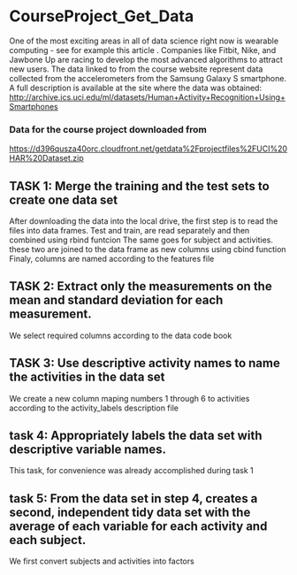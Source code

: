 # CourseProject_Get_Data
One of the most exciting areas in all of data science right now is wearable computing - see for example this article . Companies like Fitbit, Nike, and Jawbone Up are racing to develop the most advanced algorithms to attract new users. The data linked to from the course website represent data collected from the accelerometers from the Samsung Galaxy S smartphone. A full description is available at the site where the data was obtained:
http://archive.ics.uci.edu/ml/datasets/Human+Activity+Recognition+Using+Smartphones 

### Data for the course project downloaded from
https://d396qusza40orc.cloudfront.net/getdata%2Fprojectfiles%2FUCI%20HAR%20Dataset.zip

## TASK 1: Merge the training and the test sets to create one data set
After downloading the data into the local drive, the first step is to read the files into data frames. 
Test and train,  are read separately and then combined using rbind funtcion
The same goes for subject and activities. these two are joined to the data frame as new columns using cbind function
Finaly, columns are named according to the features file

## TASK 2: Extract only the measurements on the mean and standard deviation for each measurement.
We select required columns according to the data code book

## TASK 3: Use descriptive activity names to name the activities in the data set
We create a new column maping numbers 1 through 6 to activities according to the activity_labels description file

## task 4: Appropriately labels the data set with descriptive variable names. 
This task, for convenience was already accomplished during task 1

## task 5: From the data set in step 4, creates a second, independent tidy data set with the average of each variable for each activity and each subject.
We first convert subjects and activities into factors
